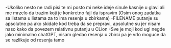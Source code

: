 -Ukoliko nesto ne radi pisi te mi posto mi neke ideje sinule kasnije u glavi ali me mrzelo da trazim koji je konkretno fajl da ispravim (Osim onog zadatka sa listama u listama za to ima resenja u zbirkama)
-FILENAME putanje su apsolutne pa ako skidate kod treba da se prepravi, apsolutne su jer nisam naso kako da povezem relativnu putanju u CLion
-Sve je moji kod ugl negde jako minimalno chatGPT, nisam gledao resenja u zbirci pa je vrlo moguce da se razlikuje od resenja tamo
